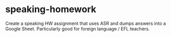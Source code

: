 # speaking-homework
Create a speaking HW assignment that uses ASR and dumps answers into a Google Sheet. Particularly good for foreign language / EFL teachers.
